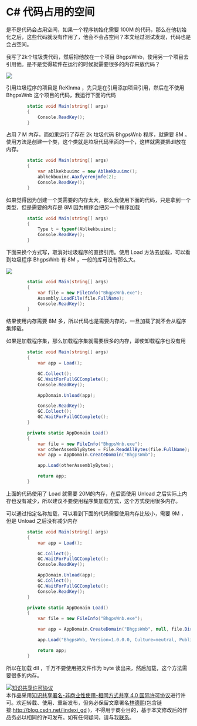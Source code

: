 # C# 代码占用的空间

是不是代码会占用空间，如果一个程序初始化需要 100M 的代码，那么在他初始化之后，这些代码就没有作用了，他会不会占空间？本文经过测试发现，代码也是会占空间。

<!--more-->
<!-- CreateTime:2018/8/10 19:16:52 -->


我写了2k个垃圾类代码，然后把他放在一个项目 BhgpsWnb，使用另一个项目去引用他。是不是觉得软件在运行的时候就需要很多的内存来放代码？

![](http://cdn.lindexi.site/34fdad35-5dfe-a75b-2b4b-8c5e313038e2%2F20171212144236.jpg)

引用垃圾程序的项目是 ReKlnma ，先只是在引用添加项目引用，然后在不使用 BhgpsWnb 这个项目的代码，我运行下面的代码

```csharp
        static void Main(string[] args)
        {
            Console.ReadKey();
        }
```

占用 7 M 内存，而如果运行了存在 2k 垃圾代码 BhgpsWnb 程序，就需要 8M 。使用方法是创建一个类，这个类就是垃圾代码里面的一个，这样就需要把dll放在内存。

```csharp
        static void Main(string[] args)
        {
            var ablkekbuuimc = new Ablkekbuuimc();
            ablkekbuuimc.Aaxfyerenjmfe(2);
            Console.ReadKey();
        }
```

如果觉得因为创建一个类需要的内存太大，那么我使用下面的代码，只是拿到一个类型，但是需要的内存是 8M 因为程序会把另一个程序加载

```csharp
        static void Main(string[] args)
        {
            Type t = typeof(Ablkekbuuimc);
            Console.ReadKey();
        }

```

下面来换个方式写，取消对垃圾程序的直接引用。使用 Load 方法去加载，可以看到垃圾程序 BhgpsWnb 有 8M ，一般的库可没有那么大。

![](http://cdn.lindexi.site/34fdad35-5dfe-a75b-2b4b-8c5e313038e2%2F2017121214470.jpg)

```csharp
        static void Main(string[] args)
        {
            var file = new FileInfo("BhgpsWnb.exe");
            Assembly.LoadFile(file.FullName);
            Console.ReadKey();
        }
```

结果使用内存需要 8M 多，所以代码也是需要内存的，一旦加载了就不会从程序集卸载。

如果是加载程序集，那么加载程序集就需要很多的内存，即使卸载程序也没有用

```csharp
        static void Main(string[] args)
        {
            var app = Load();

            GC.Collect();
            GC.WaitForFullGCComplete();
            Console.ReadKey();

            AppDomain.Unload(app);

            Console.ReadKey();
            GC.Collect();
            GC.WaitForFullGCComplete();
        }

        private static AppDomain Load()
        {
            var file = new FileInfo("BhgpsWnb.exe");
            var otherAssemblyBytes = File.ReadAllBytes(file.FullName);
            var app = AppDomain.CreateDomain("BhgpsWnb");

            app.Load(otherAssemblyBytes);

            return app;
        }
```

上面的代码使用了 Load 就需要 20M的内存，在后面使用 Unload 之后实际上内存也没有减少，所以建议不要使用程序集加载方式，这个方式使用很多内存。

可以通过指定名称加载，可以看到下面的代码需要使用内存比较小，需要 9M ，但是 Unload 之后没有减少内存

```csharp
        static void Main(string[] args)
        {
            var app = Load();

            GC.Collect();
            GC.WaitForFullGCComplete();
            Console.ReadKey();

            AppDomain.Unload(app);
            GC.Collect();
            GC.WaitForFullGCComplete();
            Console.ReadKey();
        }

        private static AppDomain Load()
        {
            var file = new FileInfo("BhgpsWnb.exe");

            var app = AppDomain.CreateDomain("BhgpsWnb", null, file.DirectoryName, file.DirectoryName, false);

            app.Load("BhgpsWnb, Version=1.0.0.0, Culture=neutral, PublicKeyToken=null");

            return app;
        }
```

所以在加载 dll ，千万不要使用把文件作为 byte 读出来，然后加载，这个方法需要很多的内存。

<a rel="license" href="http://creativecommons.org/licenses/by-nc-sa/4.0/"><img alt="知识共享许可协议" style="border-width:0" src="https://licensebuttons.net/l/by-nc-sa/4.0/88x31.png" /></a><br />本作品采用<a rel="license" href="http://creativecommons.org/licenses/by-nc-sa/4.0/">知识共享署名-非商业性使用-相同方式共享 4.0 国际许可协议</a>进行许可。欢迎转载、使用、重新发布，但务必保留文章署名[林德熙](http://blog.csdn.net/lindexi_gd)(包含链接:http://blog.csdn.net/lindexi_gd )，不得用于商业目的，基于本文修改后的作品务必以相同的许可发布。如有任何疑问，请与我[联系](mailto:lindexi_gd@163.com)。  